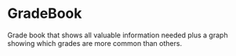 # GradeBook
Grade book that shows all valuable information needed plus a graph showing which grades are more common than others.

